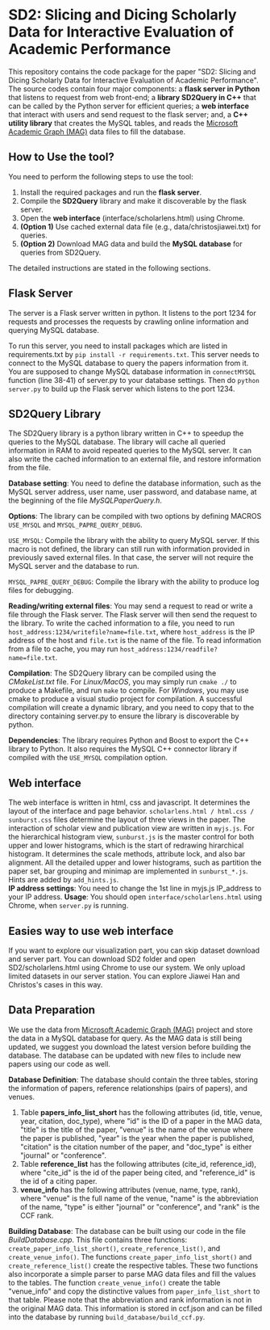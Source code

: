 # SD2: Slicing and Dicing Scholarly Data for Interactive Evaluation of Academic Performance

This repository contains the code package for the paper "SD2: Slicing and Dicing Scholarly Data for Interactive Evaluation of Academic Performance". The source codes contain four major components: a **flask server in Python** that listens to request from web front-end; a **library SD2Query in C++** that can be called by the Python server for efficient queries; a **web interface** that interact with users and send request to the flask server; and, a **C++ utility library** that creates the MySQL tables, and reads the [Microsoft Academic Graph (MAG)](https://www.microsoft.com/en-us/research/project/open-academic-graph/) data files to fill the database.

## How to Use the tool?
You need to perform the following steps to use the tool:  
1. Install the required packages and run the **flask server**.  
2. Compile the **SD2Query** library and make it discoverable by the flask server.  
3. Open the **web interface** (interface/scholarlens.html) using Chrome.  
4. **(Option 1)** Use cached external data file (e.g., data/christosjiawei.txt) for queries.  
5. **(Option 2)** Download MAG data and build the **MySQL database** for queries from SD2Query.  

The detailed instructions are stated in the following sections.

## Flask Server
The server is a Flask server written in python. It listens to the port 1234 for requests and processes the requests by crawling online information and querying MySQL database.

To run this server, you need to install packages which are listed in requirements.txt by ``pip install -r requirements.txt``. This server needs to connect to the MySQL database to query the papers information from it. You are supposed to change MySQL database information in ``connectMYSQL`` function (line 38-41) of server.py to your database settings. Then do ``python server.py`` to build up the Flask server which listens to the port 1234.

## SD2Query Library
The SD2Query library is a python library written in C++ to speedup the queries to the MySQL database. The library will cache all queried information in RAM to avoid repeated queries to the MySQL server. It can also write the cached information to an external file, and restore information from the file.

**Database setting**: You need to define the database information, such as the MySQL server address, user name, user password, and database name, at the beginning of the file *MySQLPaperQuery.h*.

**Options**: The library can be compiled with two options by defining MACROS ``USE_MYSQL`` and ``MYSQL_PAPRE_QUERY_DEBUG``.

``USE_MYSQL``: Compile the library with the ability to query MySQL server. If this macro is not defined, the library can still run with information provided in previously saved external files. In that case, the server will not require the MySQL server and the database to run.

``MYSQL_PAPRE_QUERY_DEBUG``: Compile the library with the ability to produce log files for debugging.

**Reading/writing external files**: You may send a request to read or write a file through the Flask server. The Flask server will then send the request to the library. To write the cached information to a file, you need to run ``host_address:1234/writefile?name=file.txt``, where ``host_address`` is the IP address of the host and ``file.txt`` is the name of the file. To read information from a file to cache, you may run ``host_address:1234/readfile?name=file.txt``.

**Compilation**: The SD2Query library can be compiled using the *CMakeList.txt* file. For *Linux/MacOS*, you may simply run ``cmake ./`` to produce a Makefile, and run ``make`` to compile. For *Windows*, you may use cmake to produce a visual studio project for compilation. A successful compilation will create a dynamic library, and you need to copy that to the directory containing server.py to ensure the library is discoverable by python.

**Dependencies**: The library requires Python and Boost to export the C++ library to Python. It also requires the MySQL C++ connector library if compiled with the ``USE_MYSQL`` compilation option.  

## Web interface
The web interface is written in html, css and javascript. It determines the layout of the interface and page behavior. ``scholarlens.html / html.css / sunburst.css`` files determine the layout of three views in the paper. The interaction of scholar view and publication view are written in ``myjs.js``. For the hierarchical histogram view, ``sunburst.js`` is the master control for both upper and lower histograms, which is the start of redrawing hirarchical histogram. It determines the scale methods, attribute lock, and also bar alignment. All the detailed upper and lower histograms, such as partition the paper set, bar grouping and minimap are implemented in ``sunburst_*.js``. Hints are added by ``add_hints.js``.   
**IP address settings**: You need to change the 1st line in myjs.js IP_address to your IP address. 
**Usage**: You should open ``interface/scholarlens.html`` using Chrome, when ``server.py`` is running.

<!-- **Introduction of the interface files**:  
- scholarlens.html / html.css / sunburst.css: Design website layout  
- js
  
  myjs.js: Control scholar view, publication view. Also entry for hierarchical histogram view
  
  sunburst.js: Control hierarchical histogram view 
  
  sunburst_up.js: Draw upper histogram
  
  sunburst_up_second.js: Control attributes to partition the upper paper set 
  
  sunburst_down.js: Draw lower histogram
  
  sunburst_down_second.js: Control attributes to partition the lower paper set 
  
  sunburst_drag_logo.js: Switch attributes position
  
  sunburst_group_histogram.js: Control bar grouping
  
  add_hints.js: Add hints
  
  d3v4.js: d3 library
  
  sunburst_drag.js(obsolete): Was used to drag bars in the hierarchical histograms  -->

## Easies way to use web interface
If you want to explore our visualization part, you can skip dataset download and server part. You can download SD2 folder and open SD2/scholarlens.html using Chrome to use our system. We only upload limited datasets in our server station. You can explore Jiawei Han and Christos's cases in this way.

## Data Preparation
We use the data from [Microsoft Academic Graph (MAG)](https://www.microsoft.com/en-us/research/project/open-academic-graph/) project and store the data in a MySQL database for query. As the MAG data is still being updated, we suggest you download the latest version before building the database. The database can be updated with new files to include new papers using our code as well. 

**Database Definition**: The database should contain the three tables, storing the information of papers, reference relationships (pairs of papers), and venues.  
1. Table **papers_info_list_short** has the following attributes (id, title, venue, year, citation, doc_type), where "id" is the ID of a paper in the MAG data, "title" is the title of the paper, "venue" is the name of the venue where the paper is published, "year" is the year when the paper is published, "citation" is the citation number of the paper, and "doc_type" is either "journal" or "conference".  
2. Table **reference_list** has the following attributes (cite_id, reference_id), where "cite_id" is the id of the paper being cited, and "reference_id" is the id of a citing paper.  
3. **venue_info** has the following attributes (venue, name, type, rank), where "venue" is the full name of the venue, "name" is the abbreviation of the name, "type" is either "journal" or "conference", and "rank" is the CCF rank.  

**Building Database**: The database can be built using our code in the file *BuildDatabase.cpp*. This file contains three functions: `create_paper_info_list_short()`, `create_reference_list()`, and `create_venue_info()`. The functions `create_paper_info_list_short()` and `create_reference_list()` create the respective tables. These two functions also incorporate a simple parser to parse MAG data files and fill the values to the tables. The function `create_venue_info()` create the table "venue_info" and copy the distinctive values from ``paper_info_list_short`` to that table. Please note that the abbreviation and rank information is not in the original MAG data. This information is stored in ccf.json and can be filled into the database by running ``build_database/build_ccf.py``. 
